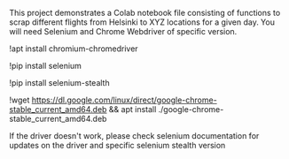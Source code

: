 This project demonstrates a Colab notebook file consisting of functions to scrap different flights from Helsinki to XYZ locations for a given day.
You will need Selenium and Chrome Webdriver of specific version.

!apt install chromium-chromedriver

!pip install selenium

!pip install selenium-stealth

!wget https://dl.google.com/linux/direct/google-chrome-stable_current_amd64.deb && apt install ./google-chrome-stable_current_amd64.deb

If the driver doesn't work, please check selenium documentation for updates on the driver and specific selenium stealth version
